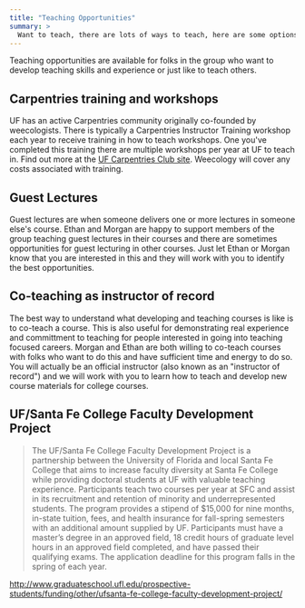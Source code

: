```yaml
---
title: "Teaching Opportunities"
summary: >
  Want to teach, there are lots of ways to teach, here are some options
---
```


Teaching opportunities are available for folks in the group who want to develop teaching skills and experience or just like to teach others.

## Carpentries training and workshops

UF has an active Carpentries community originally co-founded by weecologists.
There is typically a Carpentries Instructor Training workshop each year to receive training in how to teach workshops.
One you've completed this training there are multiple workshops per year at UF to teach in.
Find out more at the [UF Carpentries Club site](https://www.uf-carpentries.org/).
Weecology will cover any costs associated with training.

## Guest Lectures

Guest lectures are when someone delivers one or more lectures in someone else's course.
Ethan and Morgan are happy to support members of the group teaching guest lectures in their courses and there are sometimes opportunities for guest lecturing in other courses.
Just let Ethan or Morgan know that you are interested in this and they will work with you to identify the best opportunities.

## Co-teaching as instructor of record

The best way to understand what developing and teaching courses is like is to co-teach a course.
This is also useful for demonstrating real experience and committment to teaching for people interested in going into teaching focused careers.
Morgan and Ethan are both willing to co-teach courses with folks who want to do this and have sufficient time and energy to do so.
You will actually be an official instructor (also known as an "instructor of record") and we will work with you to learn how to teach and develop new course materials for college courses.

## UF/Santa Fe College Faculty Development Project

> The UF/Santa Fe College Faculty Development Project is a partnership between the University of Florida and local Santa Fe College that aims to increase faculty diversity at Santa Fe College while providing doctoral students at UF with valuable teaching experience. Participants teach two courses per year at SFC and assist in its recruitment and retention of minority and underrepresented students. The program provides a stipend of $15,000 for nine months, in-state tuition, fees, and health insurance for fall-spring semesters with an additional amount supplied by UF. Participants must have a master’s degree in an approved field, 18 credit hours of graduate level hours in an approved field completed, and have passed their qualifying exams. The application deadline for this program falls in the spring of each year. 

http://www.graduateschool.ufl.edu/prospective-students/funding/other/ufsanta-fe-college-faculty-development-project/